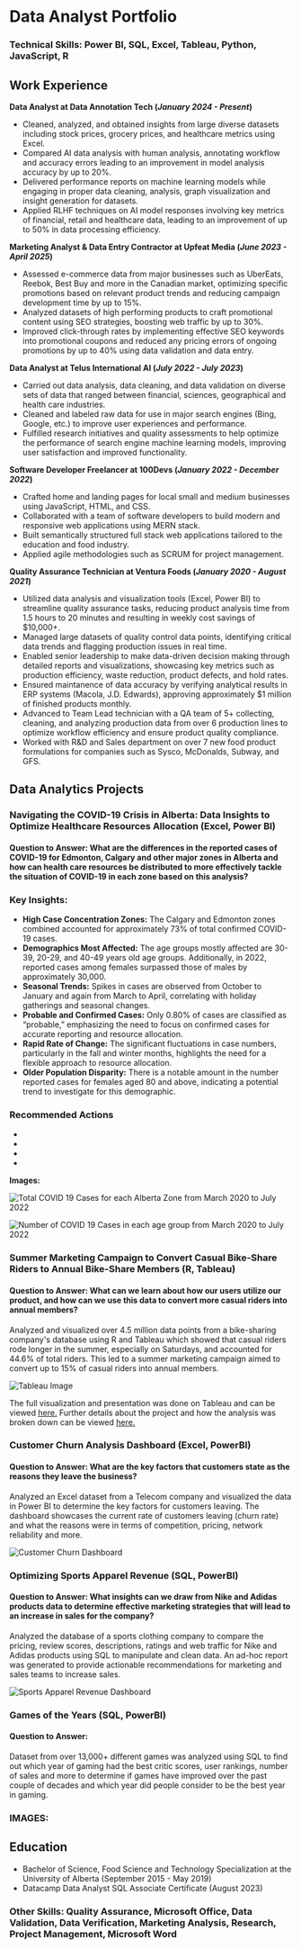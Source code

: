 # Data Analyst Portfolio 

### Technical Skills: Power BI, SQL, Excel, Tableau, Python, JavaScript, R


## **Work Experience**
**Data Analyst at Data Annotation Tech (_January 2024 - Present_)**
- Cleaned, analyzed, and obtained insights from large diverse datasets including stock prices, grocery prices, and healthcare metrics using Excel.
- Compared AI data analysis with human analysis, annotating workflow and accuracy errors leading to an improvement in model analysis accuracy by up to 20%.
- Delivered performance reports on machine learning models while engaging in proper data cleaning, analysis, graph visualization and insight generation for datasets.
- Applied RLHF techniques on AI model responses involving key metrics of financial, retail and healthcare data, leading to an improvement of up to 50% in data processing efficiency.


**Marketing Analyst & Data Entry Contractor at Upfeat Media (_June 2023 - April 2025_)**
- Assessed e-commerce data from major businesses such as UberEats, Reebok, Best Buy and more in the Canadian market, optimizing specific promotions based on relevant product trends and reducing campaign development time by up to 15%. 
- Analyzed datasets of high performing products to craft promotional content using SEO strategies, boosting web traffic by up to 30%.
- Improved click-through rates by implementing effective SEO keywords into promotional coupons and reduced any pricing errors of ongoing promotions by up to 40% using data validation and data entry.


**Data Analyst at Telus International AI (_July 2022 - July 2023_)**
- Carried out data analysis, data cleaning, and data validation on diverse sets of data that ranged between financial, sciences, geographical and health care industries. 
- Cleaned and labeled raw data for use in major search engines (Bing, Google, etc.) to improve user experiences and performance.
- Fulfilled research initiatives and quality assessments to help optimize the performance of search engine machine learning models, improving user satisfaction and improved functionality.


**Software Developer Freelancer at 100Devs (_January 2022 - December 2022_)**
- Crafted home and landing pages for local small and medium businesses using JavaScript, HTML, and CSS.
-	Collaborated with a team of software developers to build modern and responsive web applications using MERN stack.
- Built semantically structured full stack web applications tailored to the education and food industry.
-	Applied agile methodologies such as SCRUM for project management.
  

**Quality Assurance Technician at Ventura Foods (_January 2020 - August 2021_)**
- Utilized data analysis and visualization tools (Excel, Power BI) to streamline quality assurance tasks, reducing product analysis time from 1.5 hours to 20 minutes and resulting in weekly cost savings of $10,000+.
- Managed large datasets of quality control data points, identifying critical data trends and flagging production issues in real time.
- Enabled senior leadership to make data-driven decision making through detailed reports and visualizations, showcasing key metrics such as production efficiency, waste reduction, product defects, and hold rates.
- Ensured maintanence of data accuracy by verifying analytical results in ERP systems (Macola, J.D. Edwards), approving approximately $1 million of finished products monthly.
- Advanced to Team Lead technician with a QA team of 5+ collecting, cleaning, and analyzing production data from over 6 production lines to optimize workflow efficiency and ensure product quality compliance.
- Worked with R&D and Sales department on over 7 new food product formulations for companies such as Sysco, McDonalds, Subway, and GFS.
  


## **Data Analytics Projects**
### Navigating the COVID-19 Crisis in Alberta: Data Insights to Optimize Healthcare Resources Allocation (Excel, Power BI)
#### Question to Answer: What are the differences in the reported cases of COVID-19 for Edmonton, Calgary and other major zones in Alberta and how can health care resources be distributed to more effectively tackle the situation of COVID-19 in each zone based on this analysis?

### Key Insights:
-	**High Case Concentration Zones:** The Calgary and Edmonton zones combined accounted for approximately 73% of total confirmed COVID-19 cases.
-	**Demographics Most Affected:** The age groups mostly affected are 30-39, 20-29, and 40-49 years old age groups. Additionally, in 2022, reported cases among females surpassed those of males by approximately 30,000.
-	**Seasonal Trends:** Spikes in cases are observed from October to January and again from March to April, correlating with holiday gatherings and seasonal changes.
-	**Probable and Confirmed Cases:** Only 0.80% of cases are classified as “probable,” emphasizing the need to focus on confirmed cases for accurate reporting and resource allocation.
-	**Rapid Rate of Change:** The significant fluctuations in case numbers, particularly in the fall and winter months, highlights the need for a flexible approach to resource allocation.
-	**Older Population Disparity:** There is a notable amount in the number reported cases for females aged 80 and above, indicating a potential trend to investigate for this demographic.

### Recommended Actions
-
-
-
-


**Images:**

![Total COVID 19 Cases for each Alberta Zone from March 2020 to July 2022](/assets/CasesByZones.png)



![Number of COVID 19 Cases in each age group from March 2020 to July 2022](/assets/CasesByAgeGroup.png)



### Summer Marketing Campaign to Convert Casual Bike-Share Riders to Annual Bike-Share Members (R, Tableau)
#### Question to Answer: What can we learn about how our users utilize our product, and how can we use this data to convert more casual riders into annual members?

Analyzed and visualized over 4.5 million data points from a bike-sharing company's database using R and Tableau which showed that casual riders rode longer in the summer, especially on Saturdays, and accounted for 44.6% of total riders. This led to a summer marketing campaign aimed to convert up to 15% of casual riders into annual members.

![Tableau Image](/assets/BikeShareTableauImage.PNG)

The full visualization and presentation was done on Tableau and can be viewed [here.](https://public.tableau.com/app/profile/visan2980/viz/DataAnalyticsProjectDashboard/Story1#1)
Further details about the project and how the analysis was broken down can be viewed [here.](https://github.com/Visan1/Data-Analytics-Project)

### Customer Churn Analysis Dashboard (Excel, PowerBI)
#### Question to Answer: What are the key factors that customers state as the reasons they leave the business?

Analyzed an Excel dataset from a Telecom company and visualized the data in Power BI to determine the key factors for customers leaving. The dashboard showcases the current rate of customers leaving (churn rate) and what the reasons were in terms of competition, pricing, network reliability and more. 

![Customer Churn Dashboard](/assets/ChurningCustomersAnalysisDashboard.PNG)


### Optimizing Sports Apparel Revenue (SQL, PowerBI)
#### Question to Answer: What insights can we draw from Nike and Adidas products data to determine effective marketing strategies that will lead to an increase in sales for the company?

Analyzed the database of a sports clothing company to compare the pricing, review scores, descriptions, ratings and web traffic for Nike and Adidas products using SQL to manipulate and clean data. An ad-hoc report was generated to provide actionable recommendations for marketing and sales teams to increase sales. 

![Sports Apparel Revenue Dashboard](/assets/SportsApparelRevenue.PNG)

### Games of the Years (SQL, PowerBI)
#### Question to Answer:

Dataset from over 13,000+ different games was analyzed using SQL to find out which year of gaming had the best critic scores, user rankings, number of sales and more to determine if games have improved over the past couple of decades and which year did people consider to be the best year in gaming.

### IMAGES:


## Education
- Bachelor of Science, Food Science and Technology Specialization at the University of Alberta (September 2015 - May 2019)
- Datacamp Data Analyst SQL Associate Certificate (August 2023)

### Other Skills: Quality Assurance, Microsoft Office, Data Validation, Data Verification, Marketing Analysis, Research, Project Management, Microsoft Word








